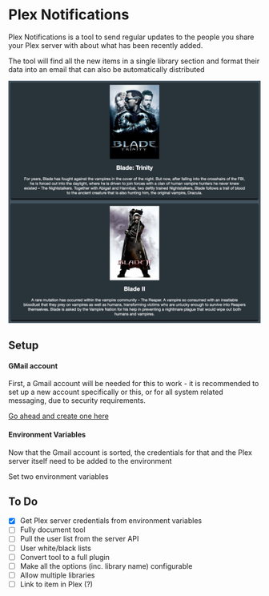 # Plex Notifications

Plex Notifications is a tool to send regular updates to the people you share your Plex server with about what has been 
recently added. 

The tool will find all the new items in a single library section and format their data into an email that can also be 
automatically distributed 

![Email Sample](docs/images/email_covershot.png?raw=true "Email Sample")

## Setup

#### GMail account

First, a Gmail account will be needed for this to work - it is recommended to set up a new account specifically or this, or
for all system related messaging, due to security requirements.

[Go ahead and create one here](https://accounts.google.com/signup/v2/webcreateaccount?flowName=GlifWebSignIn&flowEntry=SignUp)

#### Environment Variables

Now that the Gmail account is sorted, the credentials for that and the Plex server itself need to be added to the environment

Set two environment variables

## To Do

- [x] Get Plex server credentials from environment variables
- [ ] Fully document tool
- [ ] Pull the user list from the server API
- [ ] User white/black lists
- [ ] Convert tool to a full plugin
- [ ] Make all the options (inc. library name) configurable
- [ ] Allow multiple libraries
- [ ] Link to item in Plex (?)
